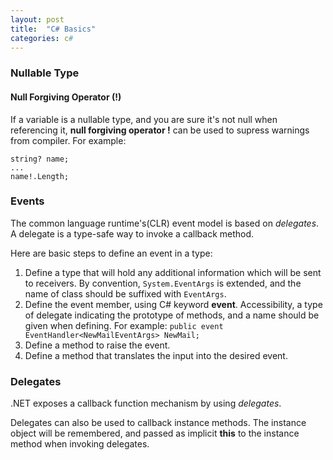 ```yaml
---
layout: post
title:  "C# Basics"
categories: c#
---
```


### Nullable Type

#### Null Forgiving Operator (!)
If a variable is a nullable type, and you are sure it's not null when referencing it, **null forgiving operator !** can be used to supress warnings from compiler. For example:
```
string? name;
...
name!.Length;
```

### Events
The common language runtime's(CLR) event model is based on *delegates*. A delegate is a type-safe way to invoke a callback method.

Here are basic steps to define an event in a type:
1. Define a type that will hold any additional information which will be sent to receivers. By convention, `System.EventArgs` is extended, and the name of class should be suffixed with `EventArgs`.
2. Define the event member, using C# keyword **event**. Accessibility, a type of delegate indicating the prototype of methods, and a name should be given when defining. For example: `public event EventHandler<NewMailEventArgs> NewMail;`
3. Define a method to raise the event.
4. Define a method that translates the input into the desired event.

### Delegates
.NET exposes a callback function mechanism by using *delegates*.

Delegates can also be used to callback instance methods. The instance object will be remembered, and passed as implicit **this** to the instance method when invoking delegates.

